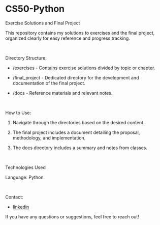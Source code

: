 # CS50-Python

Exercise Solutions and Final Project

This repository contains my solutions to exercises and the final project, organized clearly for easy reference and progress tracking.

<br/>

Directory Structure:

- /exercises - Contains exercise solutions divided by topic or chapter.
  
- /final_project - Dedicated directory for the development and documentation of the final project.
  
- /docs - Reference materials and relevant notes.

<br/>

How to Use:

  1. Navigate through the directories based on the desired content.
  
  2. The final project includes a document detailing the proposal, methodology, and implementation.

  3. The docs directory includes a summary and notes from classes.

<br/>

Technologies Used

Language: Python 

<br/>

Contact:

- [linkedin](https://www.linkedin.com/in/winkjoao/)


If you have any questions or suggestions, feel free to reach out!
